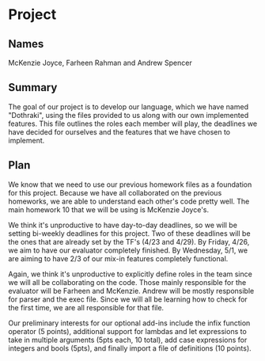 # Project

## Names
McKenzie Joyce, Farheen Rahman and Andrew Spencer
## Summary
The goal of our project is to develop our language, which we have named "Dothraki", using the files provided to us along with our own implemented features. This file outlines the roles each member will play, the deadlines we have decided for ourselves and the features that we have chosen to implement.
## Plan
We know that we need to use our previous homework files as a foundation for this project. Because we have all collaborated on the previous homeworks, we are able to understand each other's code pretty well. The main homework 10 that we will be using is McKenzie Joyce's. 

We think it's unproductive to have day-to-day deadlines, so we will be setting bi-weekly deadlines for this project. Two of these deadlines will be the ones that are already set by the TF's (4/23 and 4/29). By Friday, 4/26, we aim to have our evaluator completely finished. By Wednesday, 5/1, we are aiming to have 2/3 of our mix-in features completely functional. 

Again, we think it's unproductive to explicitly define roles in the team since we will all be collaborating on the code. Those mainly responsible for the evaluator will be Farheen and McKenzie. Andrew will be mostly responsible for parser and the exec file. Since we will all be learning how to check for the first time, we are all responsible for that file. 

Our preliminary interests for our optional add-ins include the infix function operator (5 points), additional support for lambdas and let expressions to take in multiple arguments (5pts each, 10 total), add case expressions for integers and bools (5pts), and finally import a file of definitions (10 points).
